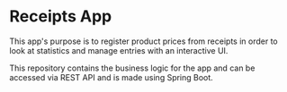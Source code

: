 # Receipts App

This app's purpose is to register product prices from receipts in order to look at statistics and manage entries with an interactive UI.

This repository contains the business logic for the app and can be accessed via REST API and is made using Spring Boot.